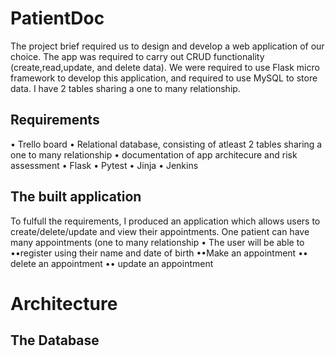 # PatientDoc

The project brief required us to design and develop a web application of our choice. The app was required to carry out CRUD functionality (create,read,update, and delete data). We were required to use Flask micro framework to develop this application, and required to use MySQL to store data. I have 2 tables sharing a one to many relationship.

## Requirements
• Trello board
• Relational database, consisting of atleast 2 tables sharing a one to many relationship
• documentation of app architecure and risk assessment
• Flask
• Pytest
• Jinja
• Jenkins

## The built application
To fulfull the requirements, I produced an application which allows users to create/delete/update and view their appointments. One patient can have many appointments (one to many relationship
• The user will  be able to
••register using their name and date of birth
••Make an appointment
•• delete an appointment
•• update an appointment

# Architecture
## The Database
